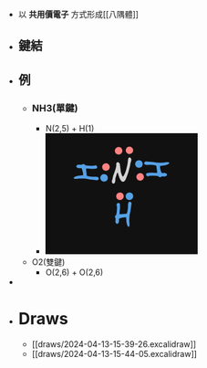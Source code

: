 - 以 **共用價電子** 方式形成[[八隅體]]
- ## 鍵結
- ## 例
	- ### NH3(單鍵)
		- N(2,5) + H(1)
		- ![image.png](../assets/image_1712994166180_0.png)
	- O2(雙鍵)
		- O(2,6) + O(2,6)
-
- # Draws
	- [[draws/2024-04-13-15-39-26.excalidraw]]
	- [[draws/2024-04-13-15-44-05.excalidraw]]